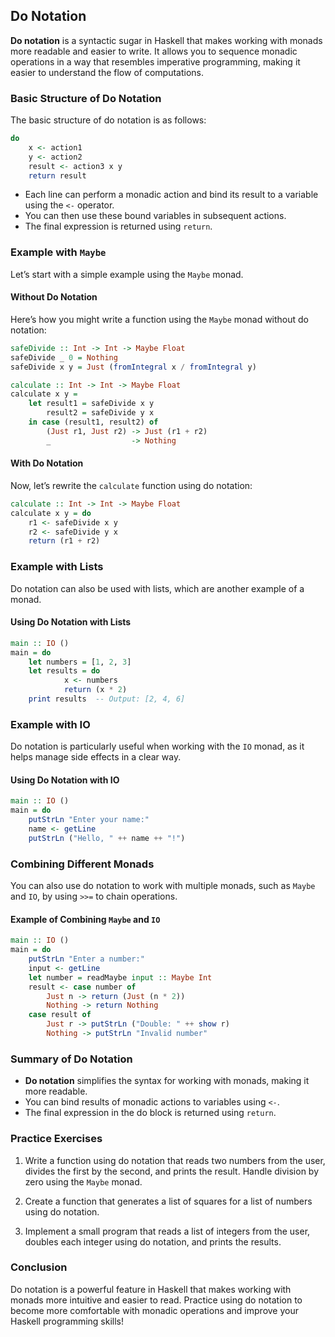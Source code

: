 ## Do Notation

**Do notation** is a syntactic sugar in Haskell that makes working with monads more readable and easier to write. It allows you to sequence monadic operations in a way that resembles imperative programming, making it easier to understand the flow of computations.

### Basic Structure of Do Notation

The basic structure of do notation is as follows:

```haskell
do
    x <- action1
    y <- action2
    result <- action3 x y
    return result
```

- Each line can perform a monadic action and bind its result to a variable using the `<-` operator.
- You can then use these bound variables in subsequent actions.
- The final expression is returned using `return`.

### Example with `Maybe`

Let’s start with a simple example using the `Maybe` monad.

#### Without Do Notation

Here’s how you might write a function using the `Maybe` monad without do notation:

```haskell
safeDivide :: Int -> Int -> Maybe Float
safeDivide _ 0 = Nothing
safeDivide x y = Just (fromIntegral x / fromIntegral y)

calculate :: Int -> Int -> Maybe Float
calculate x y =
    let result1 = safeDivide x y
        result2 = safeDivide y x
    in case (result1, result2) of
        (Just r1, Just r2) -> Just (r1 + r2)
        _                  -> Nothing
```

#### With Do Notation

Now, let’s rewrite the `calculate` function using do notation:

```haskell
calculate :: Int -> Int -> Maybe Float
calculate x y = do
    r1 <- safeDivide x y
    r2 <- safeDivide y x
    return (r1 + r2)
```

### Example with Lists

Do notation can also be used with lists, which are another example of a monad.

#### Using Do Notation with Lists

```haskell
main :: IO ()
main = do
    let numbers = [1, 2, 3]
    let results = do
            x <- numbers
            return (x * 2)
    print results  -- Output: [2, 4, 6]
```

### Example with IO

Do notation is particularly useful when working with the `IO` monad, as it helps manage side effects in a clear way.

#### Using Do Notation with IO

```haskell
main :: IO ()
main = do
    putStrLn "Enter your name:"
    name <- getLine
    putStrLn ("Hello, " ++ name ++ "!")
```

### Combining Different Monads

You can also use do notation to work with multiple monads, such as `Maybe` and `IO`, by using `>>=` to chain operations.

#### Example of Combining `Maybe` and `IO`

```haskell
main :: IO ()
main = do
    putStrLn "Enter a number:"
    input <- getLine
    let number = readMaybe input :: Maybe Int
    result <- case number of
        Just n -> return (Just (n * 2))
        Nothing -> return Nothing
    case result of
        Just r -> putStrLn ("Double: " ++ show r)
        Nothing -> putStrLn "Invalid number"
```

### Summary of Do Notation

- **Do notation** simplifies the syntax for working with monads, making it more readable.
- You can bind results of monadic actions to variables using `<-`.
- The final expression in the do block is returned using `return`.

### Practice Exercises

1. Write a function using do notation that reads two numbers from the user, divides the first by the second, and prints the result. Handle division by zero using the `Maybe` monad.

2. Create a function that generates a list of squares for a list of numbers using do notation.

3. Implement a small program that reads a list of integers from the user, doubles each integer using do notation, and prints the results.

### Conclusion

Do notation is a powerful feature in Haskell that makes working with monads more intuitive and easier to read. Practice using do notation to become more comfortable with monadic operations and improve your Haskell programming skills!